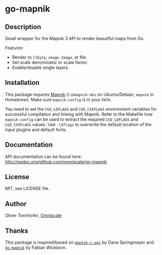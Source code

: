 go-mapnik
=========

Description
-----------

Small wrapper for the Mapnik 3 API to render beautiful maps from Go.

Features:

* Render to `[]byte`, `image.Image`, or file.
* Set scale denominator or scale factor.
* Enable/disable single layers.


Installation
------------

This package requires [Mapnik](http://mapnik.org/) (`libmapnik-dev` on Ubuntu/Debian, `mapnik` in Homebrew).
Make sure `mapnik-config` is in your `PATH`.

You need to set the `CGO_LDFLAGS` and `CGO_CXXFLAGS` environment variables for successful compilation and linking with Mapnik.
Refer to the Makefile how `mapnik-config` can be used to extract the required `CGO_LDFLAGS` and `CGO_CXXFLAGS` values. Use `-ldflags` to overwrite the default location of the input plugins and default fonts.


Documentation
-------------

API documentation can be found here: <http://godoc.org/github.com/omniscale/go-mapnik>


License
-------

MIT, see LICENSE file.

Author
------

Oliver Tonnhofer, [Omniscale](http://maps.omniscale.com)

Thanks
------

This package is inspired/based on [`mapnik-c-api`](https://github.com/springmeyer/mapnik-c-api) by Dane Springmeyer and [`go-mapnik`](https://github.com/fawick/go-mapnik) by Fabian Wickborn.
